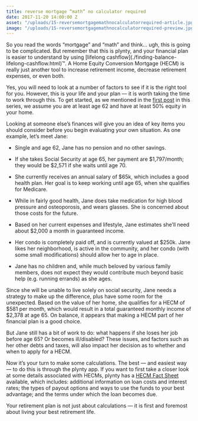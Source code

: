 ```yaml
---
title: reverse mortgage “math” no calculator required
date: 2017-11-20 14:00:00 Z
asset: "/uploads/15-reversemortgagemathnocalculatorrequired-article.jpg.png"
image: "/uploads/15-reversemortgagemathnocalculatorrequired-preview.jpg.png"
---
```


<meta name="robots" content="noindex,nofollow">
So you read the words “mortgage” and “math” and think… ugh, this is going to be complicated. But remember that this is plynty, and your financial plan is easier to understand by using [lifelong cashflow](./finding-balance-lifelong-cashflow.html)™.<!--more--> A Home Equity Conversion Mortgage (HECM) is really just another tool to increase retirement income, decrease retirement expenses, or even both.

Yes, you will need to look at a number of factors to see if it is the right tool for you. However, this is your life and your plan — it is worth taking the time to work through this. To get started, as we mentioned in the [first post](./putting-your-home-to-work-for-you-reverse-mortgages.html) in this series, we assume you are at least age 62 and have at least 50% equity in your home.

Looking at someone else’s finances will give you an idea of key items you should consider before you begin evaluating your own situation. As one example, let’s meet Jane:

* Single and age 62, Jane has no pension and no other savings.

* If she takes Social Security at age 65, her payment are $1,797/month; they would be $2,571 if she waits until age 70.

* She currently receives an annual salary of $65k, which includes a good health plan. Her goal is to keep working until age 65, when she qualifies for Medicare.

* While in fairly good health, Jane does take medication for high blood pressure and osteoporosis, and wears glasses. She is concerned about those costs for the future.

* Based on her current expenses and lifestyle, Jane estimates she’ll need about $2,000 a month in guaranteed income.

* Her condo is completely paid off, and is currently valued at $250k. Jane likes her neighborhood, is active in the community, and her condo (with some small modifications) should allow her to age in place.

* Jane has no children and, while much beloved by various family members, does not expect they would contribute much beyond basic help (e.g. running errands) as she ages.

Since she will be unable to live solely on social security, Jane needs a strategy to make up the difference, plus have some room for the unexpected. Based on the value of her home, she qualifies for a HECM of $581 per month, which would result in a total guaranteed monthly income of $2,378 at age 65. On balance, it appears that making a HECM part of her financial plan is a good choice.

But Jane still has a bit of work to do: what happens if she loses her job before age 65? Or becomes ill/disabled? These issues, and factors such as her other debts and taxes, will also impact her decision as to whether and when to apply for a HECM.

Now it’s your turn to make some calculations. The best — and easiest way — to do this is  through the plynty app. If you want to first take a closer look at some details associated with HECMs, plynty has a [HECM Fact Sheet](./exploring-reverse-mortgages-hecm.html) available, which includes: additional information on loan costs and interest rates; the types of payout options and ways to use the funds to your best advantage; and the terms under which the loan becomes due.

Your retirement plan is not just about calculations — it is first and foremost about living your best retirement life.